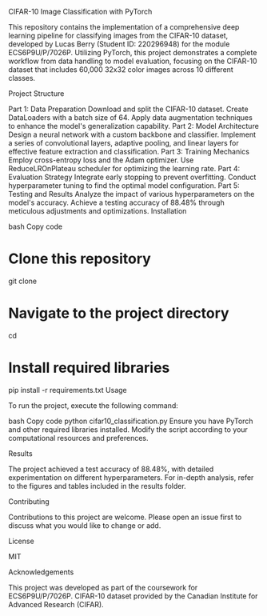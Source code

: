 CIFAR-10 Image Classification with PyTorch

This repository contains the implementation of a comprehensive deep learning pipeline for classifying images from the CIFAR-10 dataset, developed by Lucas Berry (Student ID: 220296948) for the module ECS6P9U/P/7026P. Utilizing PyTorch, this project demonstrates a complete workflow from data handling to model evaluation, focusing on the CIFAR-10 dataset that includes 60,000 32x32 color images across 10 different classes.

Project Structure

Part 1: Data Preparation
Download and split the CIFAR-10 dataset.
Create DataLoaders with a batch size of 64.
Apply data augmentation techniques to enhance the model's generalization capability.
Part 2: Model Architecture
Design a neural network with a custom backbone and classifier.
Implement a series of convolutional layers, adaptive pooling, and linear layers for effective feature extraction and classification.
Part 3: Training Mechanics
Employ cross-entropy loss and the Adam optimizer.
Use ReduceLROnPlateau scheduler for optimizing the learning rate.
Part 4: Evaluation Strategy
Integrate early stopping to prevent overfitting.
Conduct hyperparameter tuning to find the optimal model configuration.
Part 5: Testing and Results
Analyze the impact of various hyperparameters on the model's accuracy.
Achieve a testing accuracy of 88.48% through meticulous adjustments and optimizations.
Installation

bash
Copy code
# Clone this repository
git clone <repository-url>

# Navigate to the project directory
cd <project-directory>

# Install required libraries
pip install -r requirements.txt
Usage

To run the project, execute the following command:

bash
Copy code
python cifar10_classification.py
Ensure you have PyTorch and other required libraries installed. Modify the script according to your computational resources and preferences.

Results

The project achieved a test accuracy of 88.48%, with detailed experimentation on different hyperparameters. For in-depth analysis, refer to the figures and tables included in the results folder.

Contributing

Contributions to this project are welcome. Please open an issue first to discuss what you would like to change or add.

License

MIT

Acknowledgements

This project was developed as part of the coursework for ECS6P9U/P/7026P.
CIFAR-10 dataset provided by the Canadian Institute for Advanced Research (CIFAR).
